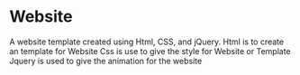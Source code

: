 # Website
A website template created using Html, CSS, and jQuery.
Html is to create an template for Website
Css is use to give the style for Website or Template
Jquery is used to give the animation for the website
